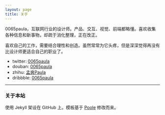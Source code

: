 ```yaml
---
layout: page
title: 关于
---
```


0065paula，互联网行业的设计师。产品、交互、视觉、前端都略懂。喜欢收集各种信息和新事物，却疏于消化整理，正在改正。

喜欢自己的工作，需要结合理性和创造。虽然常常为它头疼，但是深深觉得再没有比设计师更适合自己的职业了。

<ul class="mono">
<li> twitter:  <a href="https://twitter.com/0065paula" target="_blank">0065paula</a></li>
<li> douban:   <a href="http://www.douban.com/mine/" target="_blank">0065paula</a></li>
<li> zhihu:     <a href="http://www.zhihu.com/people/meng-shuang-paula" target="_blank">孟爽Paula</a></li>
<li> dribbble: <a href="https://dribbble.com/0065paula" target="_blank">0065paula</a></li>
</ul>

---- 
### 关于本站
使用 Jekyll 架设在 GitHub 上。模板基于 [Poole][1] 修改而来。

[1]:	https://github.com/poole/poole